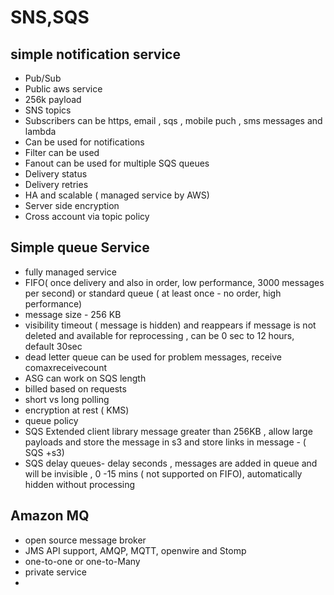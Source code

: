 # SNS,SQS
## simple notification service

- Pub/Sub
- Public aws service
- 256k payload
- SNS topics
- Subscribers can be https, email , sqs , mobile puch , sms messages and lambda
- Can be used for notifications
- Filter can be used
- Fanout can be used for multiple SQS queues
- Delivery status
- Delivery retries
- HA and scalable ( managed service by AWS)
- Server side encryption
- Cross account via topic policy

## Simple queue Service

- fully managed service
- FIFO( once delivery and also in order, low performance, 3000 messages per second) or standard queue ( at least once - no order, high performance)
- message size - 256 KB
- visibility timeout ( message is hidden) and reappears if message is not deleted and available for reprocessing , can be 0 sec to 12 hours, default 30sec
- dead letter queue can be used for problem messages, receive comaxreceivecount
- ASG can work on SQS length
- billed based on requests
- short vs long polling
- encryption at rest ( KMS)
- queue policy
- SQS Extended client library  message greater than 256KB , allow large payloads and store the message in s3 and store links in message - ( SQS +s3)
- SQS delay queues- delay seconds , messages are added in queue and will be invisible , 0 -15 mins ( not supported on FIFO), automatically hidden without processing

## Amazon MQ

- open source message broker
- JMS API support, AMQP, MQTT, openwire and Stomp
- one-to-one or one-to-Many
- private service
- 














